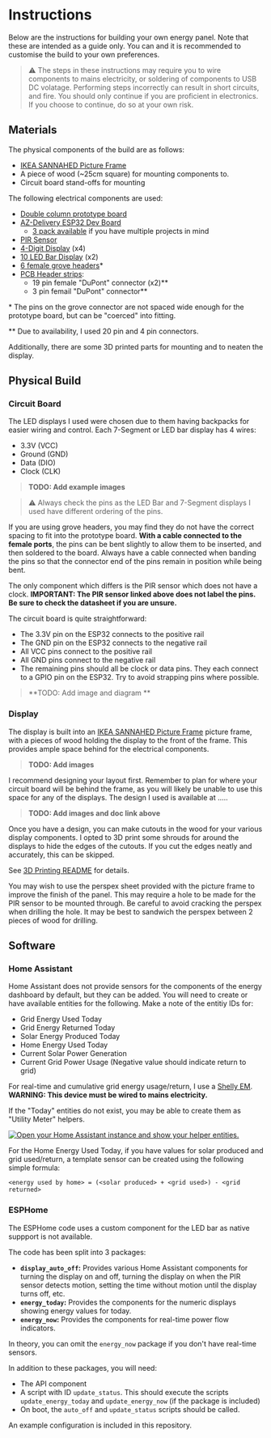 # Instructions

Below are the instructions for building your own energy panel. Note that these are intended as a guide only. You can and it is recommended to customise the build to your own preferences.

> :warning: The steps in these instructions may require you to wire components to mains electricity, or soldering of components to USB DC volatage. Performing steps incorrectly can result in short circuits, and fire. You should only continue if you are proficient in electronics. If you choose to continue, do so at your own risk.

## Materials

The physical components of the build are as follows:

- [IKEA SANNAHED Picture Frame](https://www.ikea.com/gb/en/p/sannahed-frame-black-60459118/)
- A piece of wood (~25cm square) for mounting components to.
- Circuit board stand-offs for mounting

The following electrical components are used:

- [Double column prototype board](https://www.amazon.co.uk/gp/product/B07YSCGBL7)
- [AZ-Delivery ESP32 Dev Board](https://www.amazon.co.uk/AZDelivery-NodeMcu-CP2102-Development-including/dp/B071P98VTG)
  - [3 pack available](https://www.amazon.co.uk/AZDelivery-NodeMcu-CP2102-Development-including/dp/B074RGW2VQ) if you have multiple projects in mind
- [PIR Sensor](https://thepihut.com/products/breadboard-friendly-mini-pir-motion-sensor-with-3-pin-header)
- [4-Digit Display](https://thepihut.com/products/grove-4-digit-display) (x4)
- [10 LED Bar Display](https://thepihut.com/products/grove-led-bar-v2-0) (x2)
- [6 female grove headers](https://thepihut.com/products/grove-female-header-dip-4p-2-0mm-10-pack)\*
- [PCB Header strips](https://www.amazon.co.uk/gp/product/B07Q1XBGFB):
  - 19 pin female "DuPont" connector (x2)\*\*
  - 3 pin femail "DuPont" connector\*\*

\* The pins on the grove connector are not spaced wide enough for the prototype board, but can be "coerced" into fitting.

\*\* Due to availability, I used 20 pin and 4 pin connectors.

Additionally, there are some 3D printed parts for mounting and to neaten the display.

## Physical Build

### Circuit Board

The LED displays I used were chosen due to them having backpacks for easier wiring and control. Each 7-Segment or LED bar display has 4 wires:

- 3.3V (VCC)
- Ground (GND)
- Data (DIO)
- Clock (CLK)

> **TODO: Add example images**

> :warning: Always check the pins as the LED Bar and 7-Segment displays I used have different ordering of the pins.

If you are using grove headers, you may find they do not have the correct spacing to fit into the prototype board. **With a cable connected to the female ports**, the pins can be bent slightly to allow them to be inserted, and then soldered to the board. Always have a cable connected when banding the pins so that the connector end of the pins remain in position while being bent.

The only component which differs is the PIR sensor which does not have a clock. **IMPORTANT: The PIR sensor linked above does not label the pins. Be sure to check the datasheet if you are unsure.**

The circuit board is quite straightforward:

- The 3.3V pin on the ESP32 connects to the positive rail
- The GND pin on the ESP32 connects to the negative rail
- All VCC pins connect to the positive rail
- All GND pins connect to the negative rail
- The remaining pins should all be clock or data pins. They each connect to a GPIO pin on the ESP32. Try to avoid strapping pins where possible.

> **TODO: Add image and diagram **

### Display

The display is built into an [IKEA SANNAHED Picture Frame](https://www.ikea.com/gb/en/p/sannahed-frame-black-60459118/) picture frame, with a pieces of wood holding the display to the front of the frame. This provides ample space behind for the electrical components.

> **TODO: Add images**

I recommend designing your layout first. Remember to plan for where your circuit board will be behind the frame, as you will likely be unable to use this space for any of the displays. The design I used is available at .....

> **TODO: Add images and doc link above**

Once you have a design, you can make cutouts in the wood for your various display components. I opted to 3D print some shrouds for around the displays to hide the edges of the cutouts. If you cut the edges neatly and accurately, this can be skipped.

See [3D Printing README](./3d_printing/README.md) for details.

You may wish to use the perspex sheet provided with the picture frame to improve the finish of the panel. This may require a hole to be made for the PIR sensor to be mounted through. Be careful to avoid cracking the perspex when drilling the hole. It may be best to sandwich the perspex between 2 pieces of wood for drilling.

## Software

### Home Assistant

Home Assistant does not provide sensors for the components of the energy dashboard by default, but they can be added. You will need to create or have available entities for the following. Make a note of the entitiy IDs for:

- Grid Energy Used Today
- Grid Energy Returned Today
- Solar Energy Produced Today
- Home Energy Used Today
- Current Solar Power Generation
- Current Grid Power Usage (Negative value should indicate return to grid)

For real-time and cumulative grid energy usage/return, I use a [Shelly EM](https://shellystore.co.uk/product/shelly-em-120a/). **WARNING: This device must be wired to mains electricity.**

If the "Today" entities do not exist, you may be able to create them as "Utility Meter" helpers.

[![Open your Home Assistant instance and show your helper entities.](https://my.home-assistant.io/badges/helpers.svg)](https://my.home-assistant.io/redirect/helpers/)

For the Home Energy Used Today, if you have values for solar produced and grid used/return, a template sensor can be created using the following simple formula:

```text
<energy used by home> = (<solar produced> + <grid used>) - <grid returned>
```

### ESPHome

The ESPHome code uses a custom component for the LED bar as native suppport is not available.

The code has been split into 3 packages:

- **`display_auto_off`:** Provides various Home Assistant components for turning the display on and off, turning the display on when the PIR sensor detects motion, setting the time without motion until the display turns off, etc.
- **`energy_today`:** Provides the components for the numeric displays showing energy values for today.
- **`energy_now`:** Provides the components for real-time power flow indicators.

In theory, you can omit the `energy_now` package if you don't have real-time sensors.

In addition to these packages, you will need:

- The API component
- A script with ID `update_status`. This should execute the scripts `update_energy_today` and `update_energy_now` (if the package is included)
- On boot, the `auto_off` and `update_status` scripts should be called.

An example configuration is included in this repository.
